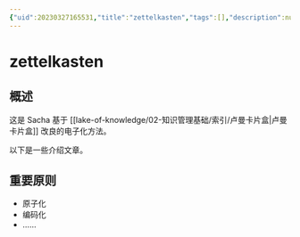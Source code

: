 ```yaml
---
{"uid":20230327165531,"title":"zettelkasten","tags":[],"description":null,"author":"PKMer","type":"awesome","draft":true,"editable":true,"modified":20230621183319,"dg-publish":true,"permalink":"/lake-of-knowledge/02//zettelkasten/","dgPassFrontmatter":true}
---
```



# zettelkasten

## 概述

这是 Sacha 基于 [[lake-of-knowledge/02-知识管理基础/索引/卢曼卡片盒\|卢曼卡片盒]] 改良的电子化方法。

以下是一些介绍文章。

## 重要原则

- 原子化
- 编码化
- ……